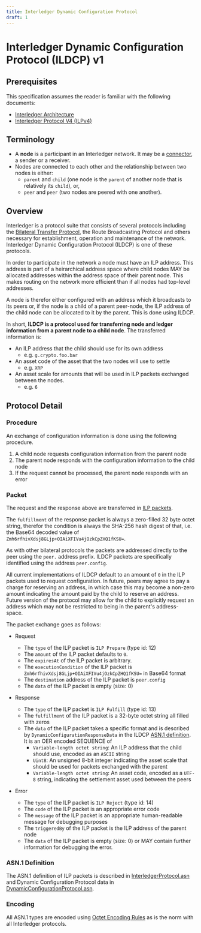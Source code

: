 ```yaml
---
title: Interledger Dynamic Configuration Protocol
draft: 1
---
```


# Interledger Dynamic Configuration Protocol (ILDCP) v1

## Prerequisites
This specification assumes the reader is familiar with the following documents:

- [Interledger Architecture](../0001-interledger-architecture/0001-interledger-architecture.md)
- [Interledger Protocol V4 (ILPv4)](../0027-interledger-protocol-4/0027-interledger-protocol-4.md)

## Terminology

- A **node** is a participant in an Interledger network. It may be a [connector](../0001-interledger-architecture/0001-interledger-architecture.md#connectors), a sender or a receiver. 
- Nodes are connected to each other and the relationship between two nodes is either:
  - `parent` and `child` (one node is the `parent` of another node that is relatively its `child`), or,
  - `peer` and `peer` (two nodes are peered with one another).

## Overview
Interledger is a protocol suite that consists of several protocols including the [Bilateral Transfer Protocol](../0023-bilateral-transfer-protocol/0023-bilateral-transfer-protocol.md), the Route Broadcasting Protocol and others necessary for establishment, operation and maintenance of the network. Interledger Dynamic Configuration Protocol (ILDCP) is one of these protocols.

In order to participate in the network a node must have an ILP address. This address is part of a heirarchical address space where child nodes MAY be allocated addresses within the address space of their parent node. This makes routing on the network more efficient than if all nodes had top-level addresses.

A node is therefor either configured with an address which it broadcasts to its peers or, if the node is a child of a parent peer-node, the ILP address of the child node can be allocated to it by the parent. This is done using ILDCP.

In short, **ILDCP is a protocol used for transferring node and ledger information from a parent node to a child node**. The transferred information is:

- An ILP address that the child should use for its own address
  - e.g. `g.crypto.foo.bar`
- An asset code of the asset that the two nodes will use to settle
  - e.g. `XRP`
- An asset scale for amounts that will be used in ILP packets exchanged between the nodes.
  - e.g. `6`

## Protocol Detail

### Procedure
An exchange of configuration information is done using the following procedure.

1. A child node requests configuration information from the parent node
2. The parent node responds with the configuration information to the child node
3. If the request cannot be processed, the parent node responds with an error

### Packet
The request and the response above are transferred in [ILP packets](../0027-interledger-protocol-4/0027-interledger-protocol-4.md#specification). 

The `fulfillment` of the response packet is always a zero-filled 32 byte octet string, therefor the condition is always the SHA-256 hash digest of that, i.e. the Base64 decoded value of `Zmh6rfhivXdsj8GLjp+OIAiXFIVu4jOzkCpZHQ1fKSU=`.

As with other bilateral protocols the packets are addressed directly to the peer using the `peer.` address prefix. ILDCP packets are specifically identified using the address `peer.config`.

All current implementations of ILDCP default to an amount of `0` in the ILP packets used to request configuration. In future, peers may agree to pay a charge for reserving an address, in which case this may become a non-zero amount indicating the amount paid by the child to reserve an address. Future version of the protocol may allow for the child to explicitly request an address which may not be restricted to being in the parent's address-space.

The packet exchange goes as follows:

- Request
  - The `type` of the ILP packet is `ILP Prepare` (type id: 12)
  - The `amount` of the ILP packet defaults to `0`.
  - The `expiresAt` of the ILP packet is arbitrary.
  - The `executionCondition` of the ILP packet is `Zmh6rfhivXdsj8GLjp+OIAiXFIVu4jOzkCpZHQ1fKSU=` in Base64 format
  - The `destination` address of the ILP packet is `peer.config`
  - The `data` of the ILP packet is empty (size: 0)
  
- Response
  - The `type` of the ILP packet is `ILP Fulfill` (type id: 13)
  - The `fulfillment` of the ILP packet is a 32-byte octet string all filled with zeros
  - The `data` of the ILP packet takes a specific format and is described by `DynamicConfigurationResponseData` in the ILDCP [ASN.1 definition](#asn1-definition). It is an OER encoded SEQUENCE of
    - `Variable-length octet string`: An ILP address that the child should use, encoded as an `ASCII` string
    - `Uint8`: An unsigned 8-bit integer indicating the asset scale that should be used for packets exchanged with the parent
    - `Variable-length octet string`: An asset code, encoded as a `UTF-8` string, indicating the settlement asset used between the peers
    
- Error
  - The `type` of the ILP packet is `ILP Reject` (type id: 14)
  - The `code` of the ILP packet is an appropriate error code
  - The `message` of the ILP packet is an appropriate human-readable message for debugging purposes
  - The `triggeredBy` of the ILP packet is the ILP address of the parent node
  - The `data` of the ILP packet is empty (size: 0) or MAY contain further information for debugging the error.

### ASN.1 Definition
The ASN.1 definition of ILP packets is described in [InterledgerProtocol.asn](../asn1/InterledgerProtocol.asn) and Dynamic Configuration Protocol data in [DynamicConfigurationProtocol.asn](../asn1/DynamicConfigurationProtocol.asn).

### Encoding
All ASN.1 types are encoded using [Octet Encoding Rules](../0030-notes-on-oer-encoding/0030-notes-on-oer-encoding.md) as is the norm with all Interledger protocols.
